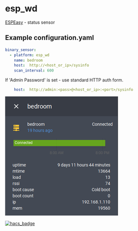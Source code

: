 # esp_wd
[ESPEasy](https://www.letscontrolit.com/wiki/index.php/ESPEasy) - status sensor
## Example configuration.yaml
```yaml
binary_sensor:
  - platform: esp_wd
    name: bedroom
    host:  http://<host_or_ip>/sysinfo
    scan_interval: 600
```
If 'Admin Password' is set - use standard HTTP auth form.
```yaml
    host:  http://admin:<pass>@<host_or_ip>:<port>/sysinfo
```
![Screenshot](https://github.com/kodi1/esp_wd/blob/master/images/esp_wd.png?raw=true)

[![hacs_badge](https://img.shields.io/badge/HACS-Default-orange.svg?style=for-the-badge)](https://github.com/custom-components/hacs)
